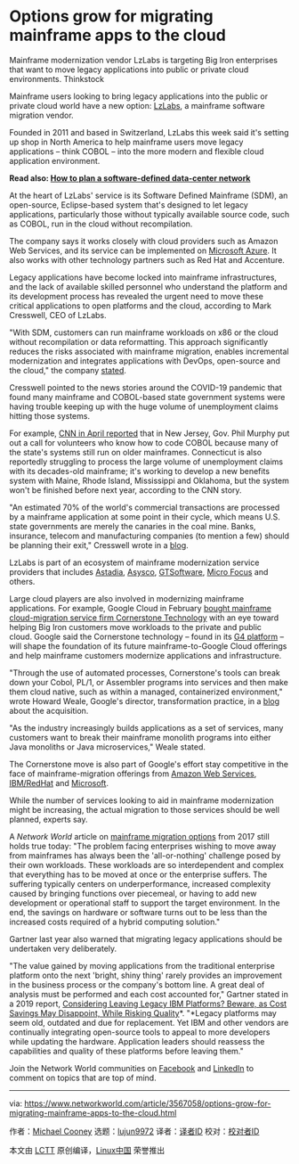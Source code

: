 [#]: collector: (lujun9972)
[#]: translator: ( )
[#]: reviewer: ( )
[#]: publisher: ( )
[#]: url: ( )
[#]: subject: (Options grow for migrating mainframe apps to the cloud)
[#]: via: (https://www.networkworld.com/article/3567058/options-grow-for-migrating-mainframe-apps-to-the-cloud.html)
[#]: author: (Michael Cooney https://www.networkworld.com/author/Michael-Cooney/)

Options grow for migrating mainframe apps to the cloud
======
Mainframe modernization vendor LzLabs is targeting Big Iron enterprises that want to move legacy applications into public or private cloud environments.
Thinkstock

Mainframe users looking to bring legacy applications into the public or private cloud world have a new option: [LzLabs][1], a mainframe software migration vendor.

Founded in 2011 and based in Switzerland, LzLabs this week said it's setting up shop in North America to help mainframe users move legacy applications – think COBOL – into the more modern and flexible cloud application environment.

**Read also: [How to plan a software-defined data-center network][2]**

At the heart of LzLabs' service is its Software Defined Mainframe (SDM), an open-source, Eclipse-based system that's designed to let legacy applications, particularly those without typically available source code, such as COBOL, run in the cloud without recompilation.

The company says it works closely with cloud providers such as Amazon Web Services, and its service can be implemented on [Microsoft Azure][3]. It also works with other technology partners such as Red Hat and Accenture.

Legacy applications have become locked into mainframe infrastructures, and the lack of available skilled personnel who understand the platform and its development process has revealed the urgent need to move these critical applications to open platforms and the cloud, according to Mark Cresswell, CEO of LzLabs.

"With SDM, customers can run mainframe workloads on x86 or the cloud without recompilation or data reformatting. This approach significantly reduces the risks associated with mainframe migration, enables incremental modernization and integrates applications with DevOps, open-source and the cloud," the company [stated][4].

Cresswell pointed to the news stories around the COVID-19 pandemic that found many mainframe and COBOL-based state government systems were having trouble keeping up with the huge volume of unemployment claims hitting those systems.

For example, [CNN in April reported][5] that in New Jersey, Gov. Phil Murphy put out a call for volunteers who know how to code COBOL because many of the state's systems still run on older mainframes. Connecticut is also reportedly struggling to process the large volume of unemployment claims with its decades-old mainframe; it's working to develop a new benefits system with Maine, Rhode Island, Mississippi and Oklahoma, but the system won't be finished before next year, according to the CNN story.

"An estimated 70% of the world's commercial transactions are processed by a mainframe application at some point in their cycle, which means U.S. state governments are merely the canaries in the coal mine. Banks, insurance, telecom and manufacturing companies (to mention a few) should be planning their exit," Cresswell wrote in a [blog][6].

LzLabs is part of an ecosystem of mainframe modernization service providers that includes [Astadia][7], [Asysco][8], [GTSoftware][9], [Micro Focus][10] and others.

Large cloud players are also involved in modernizing mainframe applications. For example, Google Cloud in February [bought mainframe cloud-migration service firm Cornerstone Technology][11] with an eye toward helping Big Iron customers move workloads to the private and public cloud. Google said the Cornerstone technology – found in its [G4 platform][12] – will shape the foundation of its future mainframe-to-Google Cloud offerings and help mainframe customers modernize applications and infrastructure.

"Through the use of automated processes, Cornerstone's tools can break down your Cobol, PL/1, or Assembler programs into services and then make them cloud native, such as within a managed, containerized environment," wrote Howard Weale, Google's director, transformation practice, in a [blog][13] about the acquisition.

"As the industry increasingly builds applications as a set of services, many customers want to break their mainframe monolith programs into either Java monoliths or Java microservices," Weale stated. 

The Cornerstone move is also part of Google's effort stay competitive in the face of mainframe-migration offerings from [Amazon Web Services][14], [IBM/RedHat][15] and [Microsoft][16].

While the number of services looking to aid in mainframe modernization might be increasing, the actual migration to those services should be well planned, experts say.

A _Network World_ article on [mainframe migration options][17] from 2017 still holds true today: "The problem facing enterprises wishing to move away from mainframes has always been the 'all-or-nothing' challenge posed by their own workloads. These workloads are so interdependent and complex that everything has to be moved at once or the enterprise suffers. The suffering typically centers on underperformance, increased complexity caused by bringing functions over piecemeal, or having to add new development or operational staff to support the target environment. In the end, the savings on hardware or software turns out to be less than the increased costs required of a hybrid computing solution."

Gartner last year also warned that migrating legacy applications should be undertaken very deliberately.

"The value gained by moving applications from the traditional enterprise platform onto the next 'bright, shiny thing' rarely provides an improvement in the business process or the company's bottom line. A great deal of analysis must be performed and each cost accounted for," Gartner stated in a 2019 report, [Considering Leaving Legacy IBM Platforms? Beware, as Cost Savings May Disappoint, While Risking Quality][18]*. "*Legacy platforms may seem old, outdated and due for replacement. Yet IBM and other vendors are continually integrating open-source tools to appeal to more developers while updating the hardware. Application leaders should reassess the capabilities and quality of these platforms before leaving them."

Join the Network World communities on [Facebook][19] and [LinkedIn][20] to comment on topics that are top of mind.

--------------------------------------------------------------------------------

via: https://www.networkworld.com/article/3567058/options-grow-for-migrating-mainframe-apps-to-the-cloud.html

作者：[Michael Cooney][a]
选题：[lujun9972][b]
译者：[译者ID](https://github.com/译者ID)
校对：[校对者ID](https://github.com/校对者ID)

本文由 [LCTT](https://github.com/LCTT/TranslateProject) 原创编译，[Linux中国](https://linux.cn/) 荣誉推出

[a]: https://www.networkworld.com/author/Michael-Cooney/
[b]: https://github.com/lujun9972
[1]: https://twitter.com/LzLabsGmbH
[2]: https://www.networkworld.com/article/3284352/data-center/how-to-plan-a-software-defined-data-center-network.html
[3]: https://www.astadia.com/video/mainframe-transformation-azure-is-the-new-mainframe
[4]: https://appsource.microsoft.com/en-us/product/web-apps/lzlabsgmbh-5083555.lzlabs-softwaredefinedmainframe?src=office&tab=Overview
[5]: https://www.cnn.com/2020/04/08/business/coronavirus-cobol-programmers-new-jersey-trnd/index.html
[6]: https://blog.lzlabs.com/cobol-crisis-for-us-state-government-departments-is-the-canary-in-the-coal-mine
[7]: https://www.astadia.com/blog/mainframe-migration-to-azure-in-5-steps
[8]: https://www.asysco.com/code-transformation/
[9]: https://www.gtsoftware.com/services/migration-services/
[10]: https://www.microfocus.com/en-us/home
[11]: https://www.networkworld.com/article/3528451/google-cloud-moves-to-aid-mainframe-migration.html
[12]: https://www.cornerstone.nl/solutions/modernization
[13]: https://cloud.google.com/blog/topics/inside-google-cloud/helping-customers-migrate-their-mainframe-workloads-to-google-cloud
[14]: https://aws.amazon.com/blogs/enterprise-strategy/yes-you-should-modernize-your-mainframe-with-the-cloud/
[15]: https://www.networkworld.com/article/3438542/ibm-z15-mainframe-amps-up-cloud-security-features.html
[16]: https://azure.microsoft.com/en-us/migration/mainframe/
[17]: https://www.networkworld.com/article/3192652/why-are-mainframes-still-in-the-enterprise-data-center.html
[18]: https://www.gartner.com/doc/3905276
[19]: https://www.facebook.com/NetworkWorld/
[20]: https://www.linkedin.com/company/network-world
